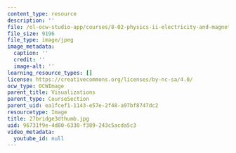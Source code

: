 ```yaml
---
content_type: resource
description: ''
file: /ol-ocw-studio-app/courses/8-02-physics-ii-electricity-and-magnetism-spring-2007/96731f9e4d806330f389243c5acda5c3_27bridge3dthumb.jpg
file_size: 9196
file_type: image/jpeg
image_metadata:
  caption: ''
  credit: ''
  image-alt: ''
learning_resource_types: []
license: https://creativecommons.org/licenses/by-nc-sa/4.0/
ocw_type: OCWImage
parent_title: Visualizations
parent_type: CourseSection
parent_uid: ea1fcef1-1143-e57e-2f48-a97bf8747dc2
resourcetype: Image
title: 27bridge3dthumb.jpg
uid: 96731f9e-4d80-6330-f389-243c5acda5c3
video_metadata:
  youtube_id: null
---
```

